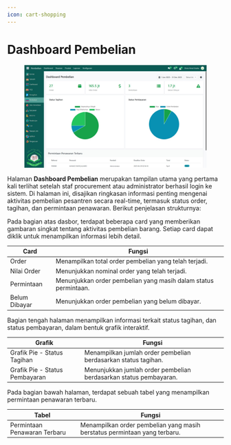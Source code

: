 ```yaml
---
icon: cart-shopping
---
```


# Dashboard Pembelian

<figure><img src="../../.gitbook/assets/image (1) (1) (1) (1) (1).png" alt=""><figcaption></figcaption></figure>

Halaman **Dashboard Pembelian** merupakan tampilan utama yang pertama kali terlihat setelah staf procurement atau administrator berhasil login ke sistem. Di halaman ini, disajikan ringkasan informasi penting mengenai aktivitas pembelian pesantren secara real-time, termasuk status order, tagihan, dan permintaan penawaran. Berikut penjelasan strukturnya:

Pada bagian atas dasbor, terdapat beberapa card yang memberikan gambaran singkat tentang aktivitas pembelian barang. Setiap card dapat diklik untuk menampilkan informasi lebih detail.

| Card          | Fungsi                                                          |
| ------------- | --------------------------------------------------------------- |
| Order         | Menampilkan total order pembelian yang telah terjadi.           |
| Nilai Order   | Menunjukkan nominal order yang telah terjadi.                   |
| Permintaan    | Menunjukkan order pembelian yang masih dalam status permintaan. |
| Belum Dibayar | Menunjukkan order pembelian yang belum dibayar.                 |

Bagian tengah halaman menampilkan informasi terkait status tagihan, dan status pembayaran, dalam bentuk grafik interaktif.

| Grafik                         | Fungsi                                                            |
| ------------------------------ | ----------------------------------------------------------------- |
| Grafik Pie - Status Tagihan    | Menampilkan jumlah order pembelian berdasarkan status tagihan.    |
| Grafik Pie - Status Pembayaran | Menunjukkan jumlah order pembelian berdasarkan status pembayaran. |

Pada bagian bawah halaman, terdapat sebuah tabel yang menampilkan permintaan penawaran terbaru.

| Tabel                        | Fungsi                                                                    |
| ---------------------------- | ------------------------------------------------------------------------- |
| Permintaan Penawaran Terbaru | Menampilkan order pembelian yang masih berstatus permintaan yang terbaru. |
